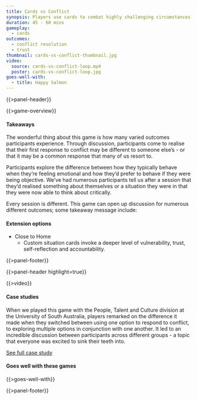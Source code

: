 ```yaml
---
title: Cards vs Conflict
synopsis: Players use cards to combat highly challenging circumstances and explore different approaches to reaching the best outcome.
duration: 45 - 60 mins
gameplay: 
  - cards
outcomes:
  - conflict resolution
  - trust
thumbnail: cards-vs-conflict-thumbnail.jpg
video:
  source: cards-vs-conflict-loop.mp4
  poster: cards-vs-conflict-loop.jpg
goes-well-with:
  - title: Happy Salmon
---
```

{{>panel-header}}

{{>game-overview}}

#### Takeaways

The wonderful thing about this game is how many varied outcomes participants experience.
Through discussion, participants come to realise that their first response to conflict may be
different to someone else’s - or that it may be a common response that many of us resort to.

Participants explore the difference between how they typically behave when they’re feeling
emotional and how they’d prefer to behave if they were being objective. We’ve had numerous
participants tell us after a session that they’d realised something about themselves or a situation they were in that they were now able to think about critically.

Every session is different. This game can open up discussion for numerous different outcomes;
some takeaway message include:

#### Extension options

* Close to Home
  * Custom situation cards invoke a deeper level of vulnerability, trust, self-reflection and accountability.

{{>panel-footer}}

{{>panel-header highlight=true}}

{{>video}}

#### Case studies

When we played this game with the People, Talent and Culture division at the University of
South Australia, players remarked on the difference it made when they switched between using
one option to respond to conflict, to exploring multiple options in conjunction with one another. It led to an incredible discussion between participants across different groups - a topic that everyone was excited to sink their teeth into.

[See full case study](#)

#### Goes well with these games

{{>goes-well-with}}

{{>panel-footer}}